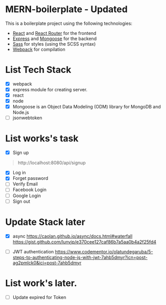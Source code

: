 # MERN-boilerplate - Updated

This is a boilerplate project using the following technologies:
- [React](https://facebook.github.io/react/) and [React Router](https://reacttraining.com/react-router/) for the frontend
- [Express](http://expressjs.com/) and [Mongoose](http://mongoosejs.com/) for the backend
- [Sass](http://sass-lang.com/) for styles (using the SCSS syntax)
- [Webpack](https://webpack.github.io/) for compilation

# List Tech Stack 

- [x] webpack
- [x] express module for creating server.
- [x] react
- [x] node
- [x] Mongoose is an Object Data Modeling (ODM) library for MongoDB and Node.js
- [ ] jsonwebtoken 

# List works's task

- [X] Sign up
> http://localhost:8080/api/signup

- [X] Log in
- [X] Forget password
- [ ] Verify Email
- [ ] Facebook Login
- [ ] Google Login
- [ ] Sign out

# Update Stack later
- [x] async
https://caolan.github.io/async/docs.html#waterfall
https://gist.github.com/lunvjp/e370cee127caf86b7a5aa0b4a2f25fd4

- [  ] JWT authentication
https://www.codementor.io/olatundegaruba/5-steps-to-authenticating-node-js-with-jwt-7ahb5dmyr?icn=post-ag2pmlck0&ici=post-7ahb5dmyr

# List work's later.
- [ ] Update expired for Token




